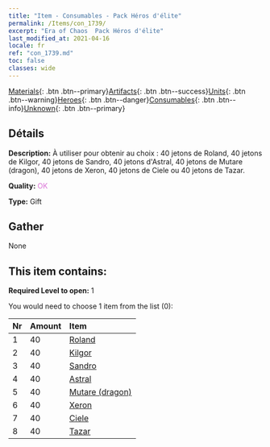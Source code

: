 ```yaml
---
title: "Item - Consumables - Pack Héros d'élite"
permalink: /Items/con_1739/
excerpt: "Era of Chaos  Pack Héros d'élite"
last_modified_at: 2021-04-16
locale: fr
ref: "con_1739.md"
toc: false
classes: wide
---
```

 [Materials](/fr/Items/){: .btn .btn--primary}[Artifacts](/fr/Items/Artifacts/){: .btn .btn--success}[Units](/fr/Items/Units/){: .btn .btn--warning}[Heroes](/fr/Items/Heroes/){: .btn .btn--danger}[Consumables](/fr/Items/Consumables/){: .btn .btn--info}[Unknown](/fr/Items/Unknown/){: .btn .btn--primary}

## Détails
 **Description:** À utiliser pour obtenir au choix : 40 jetons de Roland, 40 jetons de Kilgor, 40 jetons de Sandro, 40 jetons d'Astral, 40 jetons de Mutare (dragon), 40 jetons de Xeron, 40 jetons de Ciele ou 40 jetons de Tazar.

 **Quality:** <span style="color: #DA70D6">OK</span>

 **Type:** Gift

## Gather

  None

## This item contains:

 **Required Level to open:** 1

 You would need to choose 1 item from the list (0):

  | Nr | Amount |     Item    |
  |:---|:-------|:------------|
  | 1 | 40 | [Roland](/fr/Items/her_362/) |  | 
  | 2 | 40 | [Kilgor](/fr/Items/her_374/) |  | 
  | 3 | 40 | [Sandro](/fr/Items/her_371/) |  | 
  | 4 | 40 | [Astral](/fr/Items/her_388/) |  | 
  | 5 | 40 | [Mutare (dragon)](/fr/Items/her_390/) |  | 
  | 6 | 40 | [Xeron](/fr/Items/her_383/) |  | 
  | 7 | 40 | [Ciele](/fr/Items/her_382/) |  | 
  | 8 | 40 | [Tazar](/fr/Items/her_393/) |  | 
